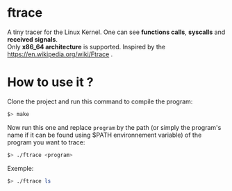 # ftrace
A tiny tracer for the Linux Kernel. One can see **functions calls**, **syscalls** and **received signals**.  
Only **x86_64 architecture** is supported.
Inspired by the https://en.wikipedia.org/wiki/Ftrace .  


# How to use it ?
Clone the project and run this command to compile the program:
```sh
$> make
```
Now run this one and replace `program` by the path (or simply the program's name if it can be found using $PATH environnement variable) of the program you want to trace:
```sh
$> ./ftrace <program>
```
Exemple:
```sh
$> ./ftrace ls
```
